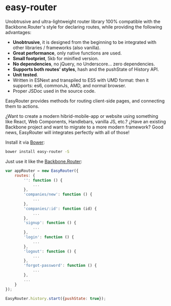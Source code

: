 # easy-router
Unobtrusive and ultra-lightweight router library 100% compatible with the Backbone.Router's style for declaring routes,
while providing the following advantages:
* __Unobtrusive__, it is designed from the beginning to be integrated with other libraries / frameworks (also vanilla).
* __Great performance__, only native functions are used.
* __Small footprint__, 5kb for minified version.
* __No dependencies__, no jQuery, no Underscore... zero dependencies.
* __Supports both routes' styles__, hash and the pushState of History API.
* __Unit tested__.
* Written in ESNext and transpiled to ES5 with UMD format: then it supports: es6, commonJs, AMD, and normal browser.
* Proper JSDoc used in the source code.

EasyRouter provides methods for routing client-side pages, and connecting them to actions.

¿Want to create a modern hibrid-mobile-app or website using something like React, Web Components, Handlebars, vanilla JS, etc.?
¿Have an existing Backbone project and want to migrate to a more modern framework? Good news, EasyRouter will integrates perfectly with all of those!

Install it via [Bower](http://bower.io/):
``` bash
bower install easy-router -S
```

Just use it like the [Backbone.Router](http://backbonejs.org/#Router):

```javascript
var appRouter = new EasyRouter({
    routes: {
        '': function () {
            ...
        },
        'companies/new': function () {
            ...
        },
        'companies/:id': function (id) {
            ...
        },
        'signup': function () {
            ...
        },
        'login': function () {
            ...
        },
        'logout': function () {
            ...
        },
        'forgot-password': function () {
            ...
        },
		...
    }
});

EasyRouter.history.start({pushState: true});
```